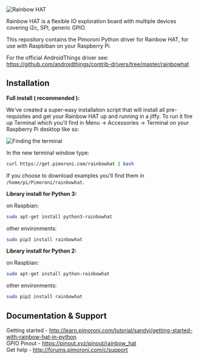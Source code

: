 ![Rainbow HAT](rainbowhatpimoroni.png)

Rainbow HAT is a flexible IO exploration board with multiple devices covering i2c, SPI, generic GPIO.

This repository contains the Pimoroni Python driver for Rainbow HAT, for use with Raspbiban on your Raspberry Pi.

For the official AndroidThings driver see: https://github.com/androidthings/contrib-drivers/tree/master/rainbowhat

## Installation

**Full install ( recommended ):**

We've created a super-easy installation script that will install all pre-requisites and get your Rainbow HAT up and running in a jiffy. To run it fire up Terminal which you'll find in Menu -> Accessories -> Terminal on your Raspberry Pi desktop like so:

![Finding the terminal](terminal.jpg)

In the new terminal window type:

```bash
curl https://get.pimoroni.com/rainbowhat | bash
```

If you choose to download examples you'll find them in `/home/pi/Pimoroni/rainbowhat`.

**Library install for Python 3:**

on Raspbian:

```bash
sudo apt-get install python3-rainbowhat
```
other environments: 

```bash
sudo pip3 install rainbowhat
```

**Library install for Python 2:**

on Raspbian:

```bash
sudo apt-get install python-rainbowhat
```
other environments: 

```bash
sudo pip2 install rainbowhat
```

## Documentation & Support

Getting started - http://learn.pimoroni.com/tutorial/sandyj/getting-started-with-rainbow-hat-in-python  
GPIO Pinout - https://pinout.xyz/pinout/rainbow_hat  
Get help - http://forums.pimoroni.com/c/support  
